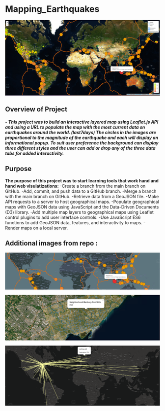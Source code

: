 # Mapping_Earthquakes

![mobile](https://github.com/Atomickilroy/Mapping_Earthquakes/blob/main/Images/Screenshot%202022-08-24%20094110.png) 


## Overview of Project

#### - *This project was to build an interactive layered map using Leaflet.js API and using a URL to populate the map with the most current data on earthquakes around the world. (last7days) The circles in the images are proportional to the magnitude of the earthquake and each will display an informational popup. To suit user preference the background can display three different styles and the user can add or drop any of the three data tabs for added interactivity.*

## Purpose

**The purpose of this project was to start learning tools that work hand and hand web visulatizations:**
    -Create a branch from the main branch on GitHub.
    -Add, commit, and push data to a GitHub branch.
    -Merge a branch with the main branch on GitHub.
    -Retrieve data from a GeoJSON file.
    -Make API requests to a server to host geographical maps.
    -Populate geographical maps with GeoJSON data using JavaScript and the Data-Driven Documents (D3) library.
    -Add multiple map layers to geographical maps using Leaflet control plugins to add user interface controls.
    -Use JavaScript ES6 functions to add GeoJSON data, features, and interactivity to maps.
    -Render maps on a local server.

## Additional images from repo :  
![map](https://github.com/Atomickilroy/Mapping_Earthquakes/blob/main/Images/Screenshot%202022-08-24%20093221.png)

![mobile](https://github.com/Atomickilroy/Mapping_Earthquakes/blob/main/Images/Screenshot%202022-08-24%20072511.png) 

![mobile](https://github.com/Atomickilroy/Mapping_Earthquakes/blob/main/Images/Screenshot%202022-08-24%20072616.png)
